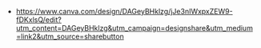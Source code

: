 - https://www.canva.com/design/DAGeyBHklzg/jJe3nIWxpxZEW9-fDKxlsQ/edit?utm_content=DAGeyBHklzg&utm_campaign=designshare&utm_medium=link2&utm_source=sharebutton

